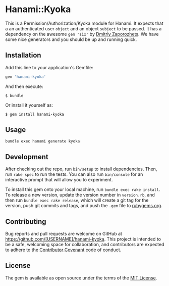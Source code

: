# Hanami::Kyoka

This is a Permission/Authorization/Kyoka module for Hanami. It expects that a an authenticated user `object` and an object `subject` to be passed. It has a dependency on the awesome `gem 'six'` by [Dmitriy Zaporozhets](https://github.com/randx/six). We have some nice generators and you should be up and running quick.

## Installation

Add this line to your application's Gemfile:

```ruby
gem 'hanami-kyoka'
```

And then execute:

    $ bundle

Or install it yourself as:

    $ gem install hanami-kyoka

## Usage

`bundle exec hanami generate kyoka `

## Development

After checking out the repo, run `bin/setup` to install dependencies. Then, run `rake spec` to run the tests. You can also run `bin/console` for an interactive prompt that will allow you to experiment.

To install this gem onto your local machine, run `bundle exec rake install`. To release a new version, update the version number in `version.rb`, and then run `bundle exec rake release`, which will create a git tag for the version, push git commits and tags, and push the `.gem` file to [rubygems.org](https://rubygems.org).

## Contributing

Bug reports and pull requests are welcome on GitHub at https://github.com/[USERNAME]/hanami-kyoka. This project is intended to be a safe, welcoming space for collaboration, and contributors are expected to adhere to the [Contributor Covenant](http://contributor-covenant.org) code of conduct.


## License

The gem is available as open source under the terms of the [MIT License](http://opensource.org/licenses/MIT).
